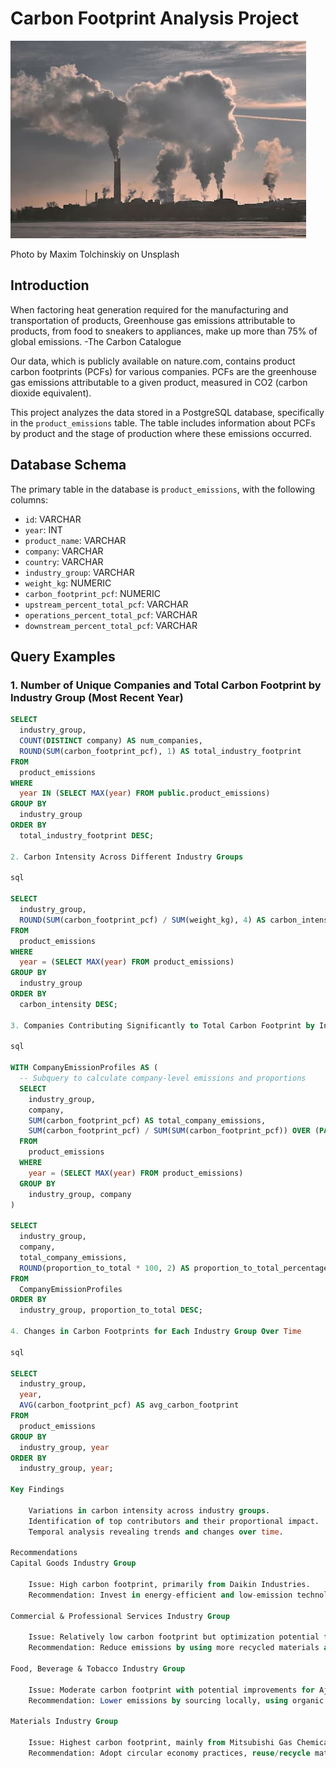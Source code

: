 # Carbon Footprint Analysis Project

![Carbon Footprint](pollution.jpg)

Photo by Maxim Tolchinskiy on Unsplash

## Introduction

When factoring heat generation required for the manufacturing and transportation of products, Greenhouse gas emissions attributable to products, from food to sneakers to appliances, make up more than 75% of global emissions. -The Carbon Catalogue

Our data, which is publicly available on nature.com, contains product carbon footprints (PCFs) for various companies. PCFs are the greenhouse gas emissions attributable to a given product, measured in CO2 (carbon dioxide equivalent).

This project analyzes the data stored in a PostgreSQL database, specifically in the `product_emissions` table. The table includes information about PCFs by product and the stage of production where these emissions occurred.

## Database Schema

The primary table in the database is `product_emissions`, with the following columns:

- `id`: VARCHAR
- `year`: INT
- `product_name`: VARCHAR
- `company`: VARCHAR
- `country`: VARCHAR
- `industry_group`: VARCHAR
- `weight_kg`: NUMERIC
- `carbon_footprint_pcf`: NUMERIC
- `upstream_percent_total_pcf`: VARCHAR
- `operations_percent_total_pcf`: VARCHAR
- `downstream_percent_total_pcf`: VARCHAR

## Query Examples

### 1. Number of Unique Companies and Total Carbon Footprint by Industry Group (Most Recent Year)

```sql
SELECT
  industry_group,
  COUNT(DISTINCT company) AS num_companies,
  ROUND(SUM(carbon_footprint_pcf), 1) AS total_industry_footprint
FROM
  product_emissions
WHERE
  year IN (SELECT MAX(year) FROM public.product_emissions)
GROUP BY
  industry_group
ORDER BY
  total_industry_footprint DESC;

2. Carbon Intensity Across Different Industry Groups

sql

SELECT
  industry_group,
  ROUND(SUM(carbon_footprint_pcf) / SUM(weight_kg), 4) AS carbon_intensity
FROM
  product_emissions
WHERE
  year = (SELECT MAX(year) FROM product_emissions)
GROUP BY
  industry_group
ORDER BY
  carbon_intensity DESC;

3. Companies Contributing Significantly to Total Carbon Footprint by Industry Group

sql

WITH CompanyEmissionProfiles AS (
  -- Subquery to calculate company-level emissions and proportions
  SELECT
    industry_group,
    company,
    SUM(carbon_footprint_pcf) AS total_company_emissions,
    SUM(carbon_footprint_pcf) / SUM(SUM(carbon_footprint_pcf)) OVER (PARTITION BY industry_group) AS proportion_to_total
  FROM
    product_emissions
  WHERE
    year = (SELECT MAX(year) FROM product_emissions)
  GROUP BY
    industry_group, company
)

SELECT
  industry_group,
  company,
  total_company_emissions,
  ROUND(proportion_to_total * 100, 2) AS proportion_to_total_percentage
FROM
  CompanyEmissionProfiles
ORDER BY
  industry_group, proportion_to_total DESC;

4. Changes in Carbon Footprints for Each Industry Group Over Time

sql

SELECT
  industry_group,
  year,
  AVG(carbon_footprint_pcf) AS avg_carbon_footprint
FROM
  product_emissions
GROUP BY
  industry_group, year
ORDER BY
  industry_group, year;

Key Findings

    Variations in carbon intensity across industry groups.
    Identification of top contributors and their proportional impact.
    Temporal analysis revealing trends and changes over time.

Recommendations
Capital Goods Industry Group

    Issue: High carbon footprint, primarily from Daikin Industries.
    Recommendation: Invest in energy-efficient and low-emission technologies, such as natural refrigerants and renewable energy sources.

Commercial & Professional Services Industry Group

    Issue: Relatively low carbon footprint but optimization potential for Toppan Printing.
    Recommendation: Reduce emissions by using more recycled materials and optimizing printing processes.

Food, Beverage & Tobacco Industry Group

    Issue: Moderate carbon footprint with potential improvements for Ajinomoto.
    Recommendation: Lower emissions by sourcing locally, using organic ingredients, and reducing packaging waste.

Materials Industry Group

    Issue: Highest carbon footprint, mainly from Mitsubishi Gas Chemical.
    Recommendation: Adopt circular economy practices, reuse/recycle materials, and use biodegradable alternatives.
